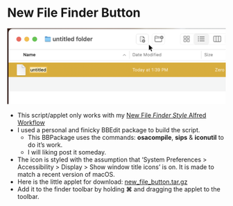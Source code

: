 # New File Finder Button
![Picture of the Finder button in place.](finder_button.png)
- This script/applet only works with my [New File _Finder Style_ Alfred Workflow](https://github.com/CiiDub/new_file_finder_style)
- I used a personal and finicky BBEdit package to build the script.
	- This BBPackage uses the commands: __osacompile__, __sips__ & __iconutil__ to do it’s work.
	- I will liking post it someday.
- The icon is styled with the assumption that ‘System Preferences > Accessibility > Display > Show window title icons’ is on. It is made to match a recent version of macOS.
- Here is the little applet for download: [new_file_button.tar.gz](https://github.com/CiiDub/new_file_finder_button/raw/main/build/new_text_file.app.tar.gz)
- Add it to the finder toolbar by holding __⌘__ and dragging the applet to the toolbar.
